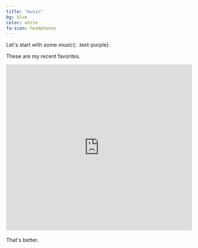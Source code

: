 ```yaml
---
title: "music"
bg: blue
color: white
fa-icon: headphones
---
```


Let's start with some *music*{: .text-purple}.

These are my recent favorites.

<div class="icontain"><iframe width="100%" height="450" scrolling="no" frameborder="no" src="https://w.soundcloud.com/player/?url=https%3A//api.soundcloud.com/playlists/155044978&color=F93738"></iframe></div>

<br>
That's better.
